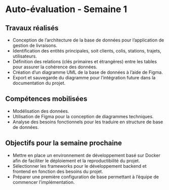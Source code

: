 # Auto-évaluation - Semaine 1

## Travaux réalisés
- Conception de l’architecture de la base de données pour l’application de gestion de livraisons.
- Identification des entités principales, soit clients, colis, stations, trajets, utilisateurs.
- Définition des relations (clés primaires et étrangères) entre les tables pour assurer la cohérence des données.
- Création d’un diagramme UML de la base de données à l’aide de Figma.
- Export et sauvegarde du diagramme pour l’intégration future dans la documentation du projet.

## Compétences mobilisées
- Modélisation des données.
- Utilisation de Figma pour la conception de diagrammes techniques.
- Analyse des besoins fonctionnels pour les traduire en structure de base de données.

## Objectifs pour la semaine prochaine
- Mettre en place un environnement de développement basé sur Docker afin de faciliter le déploiement et la reproductibilité du projet.
- Sélectionner les frameworks pour le développement backend et frontend en fonction des besoins du projet.
- Préparer une première configuration de base permettant à l’équipe de commencer l’implémentation.